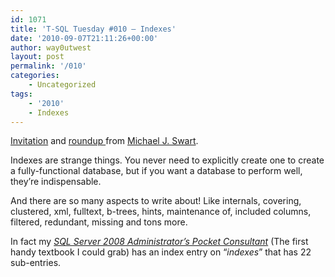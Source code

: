```yaml
---
id: 1071
title: 'T-SQL Tuesday #010 – Indexes'
date: '2010-09-07T21:11:26+00:00'
author: way0utwest
layout: post
permalink: '/010'
categories:
    - Uncategorized
tags:
    - '2010'
    - Indexes
---
```


[Invitation](http://michaeljswart.com/2010/09/invitation-to-participate-in-t-sql-tuesday-10-indexes/) and [roundup ](http://michaeljswart.com/?p=905)from [Michael J. Swart](http://michaeljswart.com/).

Indexes are strange things. You never need to explicitly create one to create a fully-functional database, but if you want a database to perform well, they’re indispensable.

And there are so many aspects to write about! Like internals, covering, clustered, xml, fulltext, b-trees, hints, maintenance of, included columns, filtered, redundant, missing and tons more.

In fact my *[SQL Server 2008 Administrator’s Pocket Consultant](http://www.amazon.com/Windows-Server-Administrators-Pocket-Consultant/dp/0735624372/ "amazon's page")* (The first handy textbook I could grab) has an index entry on “*indexes*” that has 22 sub-entries.
